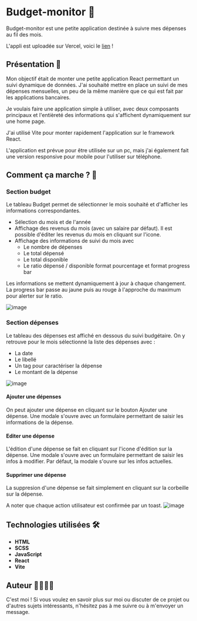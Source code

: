 # Budget-monitor 💸 

Budget-monitor est une petite application destinée à suivre mes dépenses au fil des mois.

L'appli est uploadée sur Vercel, voici le [lien](https://budget-monitor-react.vercel.app/) ! 

## Présentation 🌟

Mon objectif était de monter une petite application React permettant un suivi dynamique de données. J'ai souhaité mettre en place un suivi de mes dépenses mensuelles, un peu de la même manière que ce qui est fait par les applications bancaires.

Je voulais faire une application simple à utiliser, avec deux composants principaux et l'entièreté des informations qui s'affichent dynamiquement sur une home page.

J'ai utilisé Vite pour monter rapidement l'application sur le framework React. 

L'application est prévue pour être utilisée sur un pc, mais j'ai également fait une version responsive pour mobile pour l'utiliser sur téléphone.

## Comment ça marche ? 📖

### Section budget

Le tableau Budget permet de sélectionner le mois souhaité et d'afficher les informations correspondantes.
- Sélection du mois et de l'année
- Affichage des revenus du mois (avec un salaire par défaut). Il est possible d'éditer les revenus du mois en cliquant sur l'icone.
- Affichage des informations de suivi du mois avec 
    - Le nombre de dépenses
    - Le total dépensé
    - Le total disponible
    - Le ratio dépensé / disponible format pourcentage et format progress bar

Les informations se mettent dynamiquement à jour à chaque changement. La progress bar passe au jaune puis au rouge à l'approche du maximum pour alerter sur le ratio.

![image](https://github.com/AntoineGrb/budget-monitor-react/assets/119600392/2475e371-77b4-404e-b9bb-11fb285e45f3)

### Section dépenses

Le tableau des dépenses est affiché en dessous du suivi budgétaire. On y retrouve pour le mois sélectionné la liste des dépenses avec : 
- La date
- Le libellé
- Un tag pour caractériser la dépense 
- Le montant de la dépense

![image](https://github.com/AntoineGrb/budget-monitor-react/assets/119600392/d6cb4d73-f4ef-4002-9341-0c28ded683ca)


#### Ajouter une dépenses
On peut ajouter une dépense en cliquant sur le bouton Ajouter une dépense. Une modale s'ouvre avec un formulaire permettant de saisir les informations de la dépense.

#### Editer une dépense
L'édition d'une dépense se fait en cliquant sur l'icone d'édition sur la dépense. Une modale s'ouvre avec un formulaire permettant de saisir les infos à modifier. Par défaut, la modale s'ouvre sur les infos actuelles.

#### Supprimer une dépense
La suppresion d'une dépense se fait simplement en cliquant sur la corbeille sur la dépense.

A noter que chaque action utilisateur est confirmée par un toast.
![image](https://github.com/AntoineGrb/budget-monitor-react/assets/119600392/75c3b390-ced3-4ab1-b970-ad3c8e3f7ae4)


## Technologies utilisées 🛠️

- **HTML**
- **SCSS**
- **JavaScript**
- **React**
- **Vite**

## Auteur 👩‍💻👨‍💻

C'est moi ! Si vous voulez en savoir plus sur moi ou discuter de ce projet ou d'autres sujets intéressants, n'hésitez pas à me suivre ou à m'envoyer un message.
